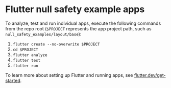 # Flutter null safety example apps

To analyze, test and run individual apps, execute the following commands from
the repo root (`$PROJECT` represents the app project path, such as
`null_safety_examples/layout/base`):

1. `flutter create --no-overwrite $PROJECT`
1. `cd $PROJECT`
1. `flutter analyze`
1. `flutter test`
1. `flutter run`

To learn more about setting up Flutter and running apps, see
[flutter.dev/get-started][].

[flutter.dev/get-started]: /docs/get-started
